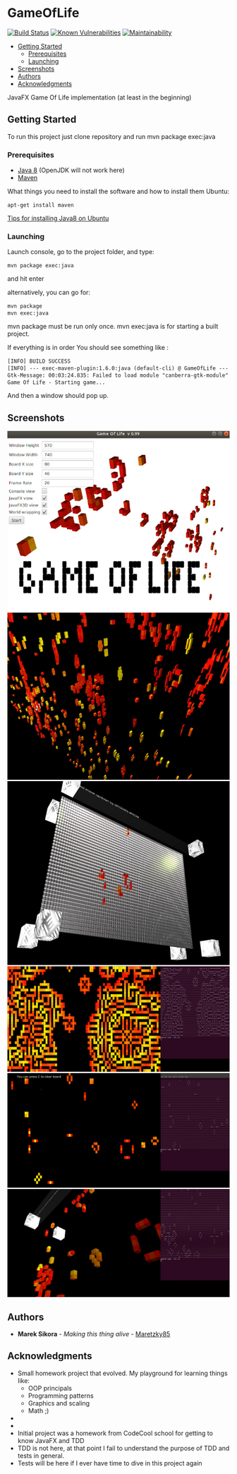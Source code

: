 # GameOfLife
[![Build Status](https://travis-ci.org/Maretzky85/GameOfLife.svg)](https://travis-ci.org/Maretzky85/GameOfLife)
[![Known Vulnerabilities](https://snyk.io//test/github/Maretzky85/GameOfLife/badge.svg)](https://snyk.io//test/github/Maretzky85/GameOfLife)
[![Maintainability](https://api.codeclimate.com/v1/badges/96d4e1c3279b447a3d5b/maintainability)](https://codeclimate.com/github/Maretzky85/GameOfLife/maintainability)


  * [Getting Started](#getting-started)
    + [Prerequisites](#prerequisites)
    + [Launching](#launching)
  * [Screenshots](#screenshots)
  * [Authors](#authors)
  * [Acknowledgments](#acknowledgments)

JavaFX Game Of Life implementation (at least in the beginning)

## Getting Started

To run this project just clone repository and run mvn package exec:java

### Prerequisites

  - [Java 8](https://www.java.com/download/) (OpenJDK will not work here)
  - [Maven](https://maven.apache.org/download.cgi)
  
What things you need to install the software and how to install them
Ubuntu:

```
apt-get install maven
```
  [Tips for installing Java8 on Ubuntu](https://askubuntu.com/questions/1136401/how-to-install-oracle-java-8-on-ubuntu-19-04)

### Launching

Launch console, go to the project folder, and type:

```
mvn package exec:java
```

and hit enter

alternatively, you can go for:

```
mvn package
mvn exec:java
```
mvn package must be run only once. mvn exec:java is for starting a built project.

If everything is in order You should see something like :

```
[INFO] BUILD SUCCESS
[INFO] --- exec-maven-plugin:1.6.0:java (default-cli) @ GameOfLife ---
Gtk-Message: 00:03:24.835: Failed to load module "canberra-gtk-module"
Game Of Life - Starting game...
```
And then a window should pop up.

## Screenshots

![menu](/assets/menu.jpg)
![screenshot1](/assets/screen1.jpg)
![screenshot5](/assets/screen5.jpg)
![screenshot2](/assets/screen2.jpg)
![screenshot3](/assets/screen3.jpg)
![screenshot4](/assets/screen4.jpg)

## Authors

* **Marek Sikora** - *Making this thing alive* - [Maretzky85](https://github.com/Maretzky85)

## Acknowledgments

* Small homework project that evolved. My playground for learning things like:
  - OOP principals
  - Programming patterns
  - Graphics and scaling
  - Math ;)
* 
*
* Initial project was a homework from CodeCool school for getting to know JavaFX and TDD
* TDD is not here, at that point I fail to understand the purpose of TDD and tests in general.
* Tests will be here if I ever have time to dive in this project again

